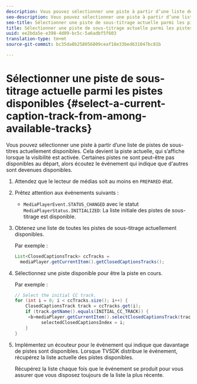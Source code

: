 ```yaml
---
description: Vous pouvez sélectionner une piste à partir d’une liste de pistes de sous-titres actuellement disponibles. Cela devient la piste actuelle, qui s’affiche lorsque la visibilité est activée. Certaines pistes ne sont peut-être pas disponibles au départ, alors écoutez le événement qui indique que d'autres sont devenues disponibles.
seo-description: Vous pouvez sélectionner une piste à partir d’une liste de pistes de sous-titres actuellement disponibles. Cela devient la piste actuelle, qui s’affiche lorsque la visibilité est activée. Certaines pistes ne sont peut-être pas disponibles au départ, alors écoutez le événement qui indique que d'autres sont devenues disponibles.
seo-title: Sélectionner une piste de sous-titrage actuelle parmi les pistes disponibles
title: Sélectionner une piste de sous-titrage actuelle parmi les pistes disponibles
uuid: ee2bda5e-e398-4d09-bc5c-5a6adbf5f603
translation-type: tm+mt
source-git-commit: bc35da8b258056809ceaf18e33bed631047bc81b

---
```



# Sélectionner une piste de sous-titrage actuelle parmi les pistes disponibles {#select-a-current-caption-track-from-among-available-tracks}

Vous pouvez sélectionner une piste à partir d’une liste de pistes de sous-titres actuellement disponibles. Cela devient la piste actuelle, qui s’affiche lorsque la visibilité est activée. Certaines pistes ne sont peut-être pas disponibles au départ, alors écoutez le événement qui indique que d&#39;autres sont devenues disponibles.

1. Attendez que le lecteur de médias soit au moins en `PREPARED` état.
1. Prêtez attention aux événements suivants :

   * `MediaPlayerEvent.STATUS_CHANGED` avec le statut `MediaPlayerStatus.INITIALIZED`: La liste initiale des pistes de sous-titrage est disponible.

1. Obtenez une liste de toutes les pistes de sous-titrage actuellement disponibles.

   Par exemple :

   ```java
   List<ClosedCaptionsTrack> ccTracks = 
     mediaPlayer.getCurrentItem().getClosedCaptionsTracks();
   ```

1. Sélectionnez une piste disponible pour être la piste en cours.

   Par exemple :

   ```java
   // Select the initial CC track. 
   for (int i = 0; i < ccTracks.size(); i++) { 
       ClosedCaptionsTrack track = ccTracks.get(i); 
       if (track.getName().equals(INITIAL_CC_TRACK)) {
        <b>mediaPlayer.getCurrentItem().selectClosedCaptionsTrack(track);</b> 
             selectedClosedCaptionsIndex = i; 
       } 
   }
   ```

1. Implémentez un écouteur pour le événement qui indique que davantage de pistes sont disponibles. Lorsque TVSDK distribue le événement, récupérez la liste actuelle des pistes disponibles.

   Récupérez la liste chaque fois que le événement se produit pour vous assurer que vous disposez toujours de la liste la plus récente.